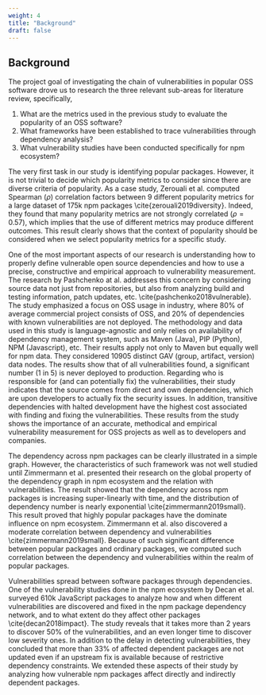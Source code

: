 ```yaml
---
weight: 4
title: "Background"
draft: false
---
```


## Background

The project goal of investigating the chain of vulnerabilities in popular OSS software drove us to research the three relevant sub-areas for literature review, specifically,

1. What are the metrics used in the previous study to evaluate the popularity of an OSS software?
1. What frameworks have been established to trace vulnerabilities through dependency analysis?
1. What vulnerability studies have been conducted specifically for npm ecosystem?

The very first task in our study is identifying popular packages. However, it is not trivial to decide which popularity metrics to consider since there are diverse criteria of popularity. As a case study, Zerouali et al. computed Spearman ($\rho$) correlation factors between 9 different popularity metrics for a large dataset of 175k npm packages \cite{zerouali2019diversity}. Indeed, they found that many popularity metrics are not strongly correlated ($\rho=0.57$), which implies that the use of different metrics may produce different outcomes. This result clearly shows that the context of popularity should be considered when we select popularity metrics for a specific study.

One of the most important aspects of our research is understanding how to properly define vulnerable open source dependencies and how to use a precise, constructive and empirical approach to vulnerability measurement. The research by Pashchenko at al. addresses this concern by considering source data not just from repositories, but also from analyzing build and testing information, patch updates, etc. \cite{pashchenko2018vulnerable}. The study emphasized a focus on OSS usage in industry, where 80\% of average commercial project consists of OSS, and 20\% of dependencies with known vulnerabilities are not deployed. The methodology and data used in this study is language-agnostic and only relies on availability of dependency management system, such as Maven (Java), PIP (Python), NPM (Javascript), etc. Their results apply not only to Maven but equally well for npm data. They considered 10905 distinct GAV (group, artifact, version) data nodes. The results show that of all vulnerabilities found, a significant number (1 in 5) is never deployed to production. Regarding who is responsible for (and can potentially fix) the vulnerabilities, their study indicates that the source comes from direct and own dependencies, which are upon developers to actually fix the security issues. In addition, transitive dependencies with halted development have the highest cost associated with finding and fixing the vulnerabilities. These results from the study shows the importance of an accurate, methodical and empirical vulnerability measurement for OSS projects as well as to developers and companies.

The dependency across npm packages can be clearly illustrated in a simple graph. However, the characteristics of such framework was not well studied until Zimmermann et al. presented their research on the global property of the dependency graph in npm ecosystem and the relation with vulnerabilities. The result showed that the dependency across npm packages is increasing super-linearly with time, and the distribution of dependency number is nearly exponential \cite{zimmermann2019small}. This result proved that highly popular packages have the dominate influence on npm ecosystem. Zimmermann et al. also discovered a moderate correlation between dependency and vulnerabilities \cite{zimmermann2019small}. Because of such significant difference between popular packages and ordinary packages, we computed such correlation between the dependency and vulnerabilities within the realm of popular packages. 

Vulnerabilities spread between software packages through dependencies. One of the vulnerability studies done in the npm ecosystem by Decan et al. surveyed 610k JavaScript packages to analyze how and when different vulnerabilities are discovered and fixed in the npm package dependency network, and to what extent do they affect other packages \cite{decan2018impact}. The study reveals that it takes more than 2 years to discover 50\% of the vulnerabilities, and an even longer time to discover low severity ones. In addition to the delay in detecting vulnerabilities, they concluded that more than 33\% of affected dependent packages are not updated even if an upstream fix is available because of restrictive dependency constraints. We extended these aspects of their study by analyzing how vulnerable npm packages affect directly and indirectly dependent packages.